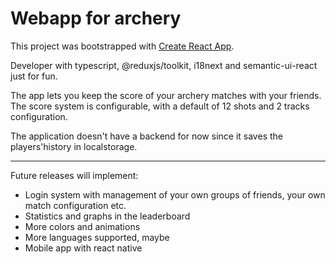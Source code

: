 # Webapp for archery

This project was bootstrapped with [Create React App](https://github.com/facebook/create-react-app).

Developer with typescript, @reduxjs/toolkit, i18next and semantic-ui-react just for fun.

The app lets you keep the score of your archery matches with your friends. The score system is configurable, with a default of 12 shots and 2 tracks configuration.

The application doesn't have a backend for now since it saves the players'history in localstorage.

---

Future releases will implement:

- Login system with management of your own groups of friends, your own match configuration etc.
- Statistics and graphs in the leaderboard
- More colors and animations
- More languages supported, maybe
- Mobile app with react native
